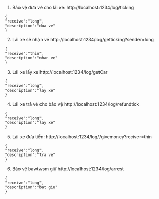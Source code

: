 1. Bảo vệ đưa vé cho lái xe: http://localhost:1234/log/ticking
```
{
"receive":"long",
"description":"dua ve"
}
```
2. Lái xe sẽ nhận vé http://localhost:1234/log/getticking?sender=long
```
{
"receive":"thin",
"description":"nhan ve"
}
```
3. Lái xe lấy xe http://localhost:1234/log/getCar
```
{
"receive":"long",
"description":"lay xe"
}
```
4. Lái xe trả vé cho bảo vệ http://localhost:1234/log/refundtick
```
{
"receive":"long",
"description":"lay xe"
}
```
5. Lái xe đưa tiền: http://localhost:1234/log//givemoney?reciver=thin
```
{
"receive":"long",
"description":"tra ve"
}
```
6. Bảo vệ bawtwsm giữ http://localhost:1234/log/arrest
```
{
"receive":"long",
"description":"bat giu"
}
```
